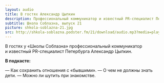 ```yaml
---
layout: audio
title: В гостях Александр Цыпкин
description: Профессиональный коммуникатор и известный PR-специалист Петербурга.
subtitle: Школа Соблазна, выпуск 21
picture: shkola-soblazna-21.jpg
src: http://shkola-soblazna.podster.fm/21/download/audio.mp3?media=player
---
```


В гостях у «Школы Соблазна» профессиональный коммуникатор и известный PR-специалист Петербурга Александр Цыпкин. 

**В подкасте:**

— Как сохранить отношения с «бывшими».
— О чем не должны знать дети.
— Можно ли шутить при знакомстве. 
